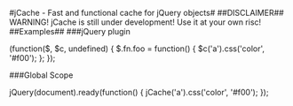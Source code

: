 #jCache - Fast and functional cache for jQuery objects#
##DISCLAIMER##
WARNING! jCache is still under development! Use it at your own risc!
##Examples##
###jQuery plugin

(function($, $c, undefined) {
    $.fn.foo = function() {
      $c('a').css('color', '#f00');
    };
 });

###Global Scope

jQuery(document).ready(function() {
  jCache('a').css('color', '#f00');
});

